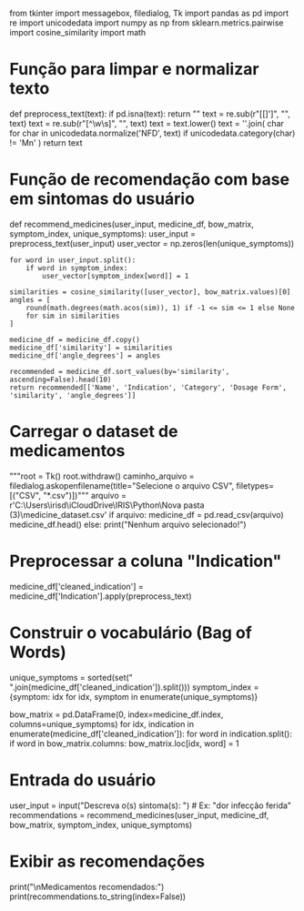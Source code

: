 from tkinter import messagebox, filedialog, Tk
import pandas as pd
import re
import unicodedata
import numpy as np
from sklearn.metrics.pairwise import cosine_similarity
import math

# Função para limpar e normalizar texto
def preprocess_text(text):
    if pd.isna(text):
        return ""
    text = re.sub(r"[\[\]']", "", text)
    text = re.sub(r"[^\w\s]", "", text)
    text = text.lower()
    text = ''.join(
        char for char in unicodedata.normalize('NFD', text)
        if unicodedata.category(char) != 'Mn'
    )
    return text

# Função de recomendação com base em sintomas do usuário
def recommend_medicines(user_input, medicine_df, bow_matrix, symptom_index, unique_symptoms):
    user_input = preprocess_text(user_input)
    user_vector = np.zeros(len(unique_symptoms))

    for word in user_input.split():
        if word in symptom_index:
            user_vector[symptom_index[word]] = 1

    similarities = cosine_similarity([user_vector], bow_matrix.values)[0]
    angles = [
        round(math.degrees(math.acos(sim)), 1) if -1 <= sim <= 1 else None
        for sim in similarities
    ]

    medicine_df = medicine_df.copy()
    medicine_df['similarity'] = similarities
    medicine_df['angle_degrees'] = angles

    recommended = medicine_df.sort_values(by='similarity', ascending=False).head(10)
    return recommended[['Name', 'Indication', 'Category', 'Dosage Form', 'similarity', 'angle_degrees']]

# Carregar o dataset de medicamentos
"""root = Tk()
root.withdraw()
caminho_arquivo = filedialog.askopenfilename(title="Selecione o arquivo CSV", filetypes=[("CSV", "*.csv")])"""
arquivo = r'C:\Users\irisd\iCloudDrive\IRIS\Python\Nova pasta (3)\medicine_dataset.csv'
if arquivo:
    medicine_df = pd.read_csv(arquivo)
    medicine_df.head()
else:
    print("Nenhum arquivo selecionado!")

# Preprocessar a coluna "Indication"
medicine_df['cleaned_indication'] = medicine_df['Indication'].apply(preprocess_text)

# Construir o vocabulário (Bag of Words)
unique_symptoms = sorted(set(" ".join(medicine_df['cleaned_indication']).split()))
symptom_index = {symptom: idx for idx, symptom in enumerate(unique_symptoms)}

bow_matrix = pd.DataFrame(0, index=medicine_df.index, columns=unique_symptoms)
for idx, indication in enumerate(medicine_df['cleaned_indication']):
    for word in indication.split():
        if word in bow_matrix.columns:
            bow_matrix.loc[idx, word] = 1

# Entrada do usuário
user_input = input("Descreva o(s) sintoma(s): ")  # Ex: "dor infecção ferida"
recommendations = recommend_medicines(user_input, medicine_df, bow_matrix, symptom_index, unique_symptoms)

# Exibir as recomendações
print("\nMedicamentos recomendados:")
print(recommendations.to_string(index=False))
